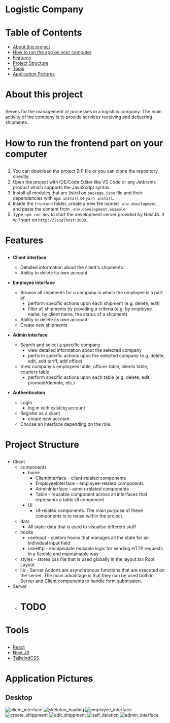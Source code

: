 # Logistic Company

# Table of Contents
- <a href="#about">About this project</a>
- <a href="#how-to-run">How to run the app on your computer</a>
- <a href="#features">Features</a>
- <a href="#project-structure">Project Structure</a>
- <a href="#tools">Tools</a>
- <a href="#application-pictures">Application Pictures</a>

# <p id="about">About this project</p>
Serves for the management of processes in a logistics company. The main activity of the company is to provide services receiving and delivering shipments.

# <p id="how-to-run">How to run the frontend part on your computer</p>

1. You can download the project ZIP file or you can clone the repository directly.
2. Open the project with IDE/Code Editor like VS Code or any Jetbrains product which supports the JavaScript syntax.
3. Install all modules that are listed on `package.json` file and their dependencies with `npm install` or `yarn install`.
4. Inside the `frontend` folder, create a new file named `.env.development` and paste the content from `.env.development.example`.
5. Type `npm run dev` to start the development server provided by NextJS. It will start on `http://localhost:3000`.


# <p id="features">Features</p>

- <strong>Client interface</strong>
    - Detailed information about the client's shipments.
    - Ability to delete its own account.

- <strong>Employee interface</strong>
    - Browse all shipments for a company in which the employee is a part of.
        - perform specific actions upon each shipment (e.g. delete, edit)
        - filter all shipments by providing a criteria (e.g. by employee name, by client name, the status of a shipment)
    - Ability to delete its own account
    - Create new shipments

- <strong>Admin interface</strong>
    - Search and select a specific company
        - view detailed information about the selected company
        - perform specific actions upon the selected company (e.g. delete, edit, add tariff, add office)
    - View company's employees table, offices table, clients table, couriers table
        - perform specific actions upon each table (e.g. delete, edit, promote/demote, etc.)

- <strong>Authentication</strong>
    - Login
        - log in with existing account
    - Register as a client
        - create new account
    - Choose an interface depending on the role.

# <p id="project-structure">Project Structure</p>
- Client
    - components
        - home
            - ClientInterface - client-related components
            - EmployeeInterface - employee-related components
            - AdminInterface - admin-related components
            - Table - reusable component across all interfaces that represents a table UI component
        - UI
            - UI-related components. The main purpose of these components is to reuse within the project.
    - data
        - All static data that is used to visualise different stuff
    - hooks
        - useInput - custom hooks that manages all the state for an individual input field
        - useHttp - encapsulate reusable logic for sending HTTP requests in a flexible and maintainable way
    - styles - stores css file that is used globally in the layout.tsx Root Layout
    - lib - Server Actions are asynchronous functions that are executed on the server. The main advantage is that they can be used both in Server and Client components to handle form submission.
- Server
    - <h1>TODO</h1>

# <p id="tools">Tools</p>

- <a href="https://react.dev/">React</a>
- <a href="https://nextjs.org/">Next.JS</a>
- <a href="https://https://tailwindcss.com/">TailwindCSS</a>

# <p id="application-pictures">Application Pictures</p>

## Desktop
![client_interface](https://github.com/bankov758/logistic-company/assets/80749603/eb50aa4b-6dac-411a-a05c-fe57f10bc660)
![skeleton_loading](https://github.com/bankov758/logistic-company/assets/80749603/f855486f-cae2-4db0-a2ee-2d4068c49556)
![employee_interface](https://github.com/bankov758/logistic-company/assets/80749603/fe038289-87a8-4bcd-8218-89d105281224)
![create_shippment](https://github.com/bankov758/logistic-company/assets/80749603/dc8d5e15-0afd-4d61-aea2-3fd0a14a45ff)
![edit_shippment](https://github.com/bankov758/logistic-company/assets/80749603/1e477dfc-3bf0-4c2a-83b5-0fb295c6bf23)
![self_deletion](https://github.com/bankov758/logistic-company/assets/80749603/eef4c424-fb8e-4cfd-824f-e6678f7aa27c)
![admin_interface](https://github.com/bankov758/logistic-company/assets/80749603/ec2e80c0-5500-4003-aafc-bc232996e5f3)

